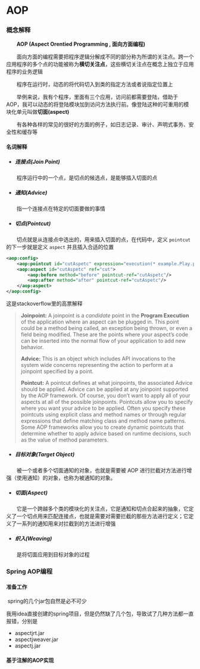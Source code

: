# AOP

### 概念解释

&emsp;&emsp;**AOP (Aspect Orentied Programming , 面向方面编程)**

&emsp;&emsp;面向方面的编程需要把程序逻辑分解成不同的部分称为所谓的关注点。跨一个应用程序的多个点的功能被称为**横切关注点**，这些横切关注点在概念上独立于应用程序的业务逻辑

&emsp;&emsp;程序在运行时，动态的将代码切入到类的指定方法或者说指定位置上

&emsp;&emsp;举例来说，我有个程序，里面有三个应用，访问前都需要登陆，借助于AOP，我可以动态的将登陆模块加到访问方法执行前。像登陆这种的可重用的模块化单元叫做**切面(aspect)**

&emsp;&emsp;有各种各样的常见的很好的方面的例子，如日志记录、审计、声明式事务、安全性和缓存等

#### 名词解释

- ##### 连接点(Join Point)

&emsp;&emsp;程序运行中的一个点，是切点的候选点，是能够插入切面的点

- ##### 通知(Advice)

&emsp;&emsp;指一个连接点在特定的切面要做的事情

- ##### 切点(Pointcut)

&emsp;&emsp;切点就是从连接点中选出的，用来插入切面的点，在代码中，定义 `pointcut` 的下一步就是定义 `aspect` 并且插入合适的位置

  ```xml
  <aop:config>
      <aop:pointcut id="cutAspetc" expression="execution(* example.Play.play())"/>
      <aop:aspect id="cutAspetc" ref="cut">
          <aop:before method="before" pointcut-ref="cutAspetc"/>
          <aop:after method="after" pointcut-ref="cutAspetc"/>
      </aop:aspect>
  </aop:config>
  ```

这是stackoverflow里的高票解释

> **Joinpoint:** A joinpoint is a *candidate* point in the **Program Execution** of the application where an aspect can be plugged in. This point could be a method being called, an exception being thrown, or even a field being modified. These are the points where your aspect’s code can be inserted into the normal flow of your application to add new behavior.
>
> **Advice:** This is an object which includes API invocations to the system wide concerns representing the action to perform at a joinpoint specified by a point.
>
> **Pointcut:** A pointcut defines at what joinpoints, the associated Advice should be applied. Advice can be applied at any joinpoint supported by the AOP framework. Of course, you don’t want to apply all of your aspects at all of the possible joinpoints. Pointcuts allow you to specify where you want your advice to be applied. Often you specify these pointcuts using explicit class and method names or through regular expressions that define matching class and method name patterns. Some AOP frameworks allow you to create dynamic pointcuts that determine whether to apply advice based on runtime decisions, such as the value of method parameters.

- ##### 目标对象(Target Object)

&emsp;&emsp;被一个或者多个切面通知的对象，也就是需要被 AOP 进行拦截对方法进行增强（使用通知）的对象，也称为被通知的对象。

- ##### 切面(Aspect)

&emsp;&emsp;它是一个跨越多个类的模块化的关注点，它是通知和切点合起来的抽象，它定义了一个切点用来匹配连接点，也就是需要对需要拦截的那些方法进行定义；它定义了一系列的通知用来对拦截到的方法进行增强

- ##### 织入(Weaving)

&emsp;&emsp;是将切面应用到目标对象的过程

### Spring AOP编程

#### 准备工作

​		spring的几个jar包自然是必不可少

​		我用idea直接创建的spring项目，但是仍然缺了几个包，导致试了几种方法都一直报错，分别是

- aspectjrt.jar
- aspectjweaver.jar
- aspectj.jar

#### 基于注解的AOP实现
